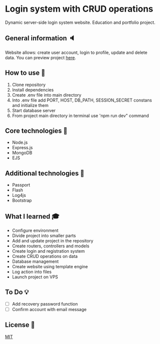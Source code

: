 # Login system with CRUD operations
Dynamic server-side login system website. Education and portfolio project.

## General information :speaker:    
Website allows: create user account, login to profile, update and delete data. You can preview project [here](http://lscrud.drazkiewiczbart.com).  

## How to use :speech_balloon:  
1. Clone repository  
2. Install dependencies  
3. Create .env file into main directory  
4. Into .env file add PORT, HOST, DB_PATH, SESSION_SECRET constans and initialize them  
5. Start database server  
6. From project main directory in terminal use 'npm run dev" command

## Core technologies :rocket:  
* Node.js  
* Express.js  
* MongoDB   
* EJS

## Additional technologies :link:  
* Passport  
* Flash  
* Log4js
* Bootstrap

## What I learned :mortar_board:  
* Configure environment  
* Divide project into smaller parts  
* Add and update project in the repository  
* Create routers, controllers and models  
* Create login and registration system  
* Create CRUD operations on data  
* Database management  
* Create website using template engine  
* Log action into files  
* Launch project on VPS  

## To Do :bulb:  
- [ ] Add recovery password function  
- [ ] Confirm account with email message  

## License :closed_book:  
[MIT](LICENSE)
